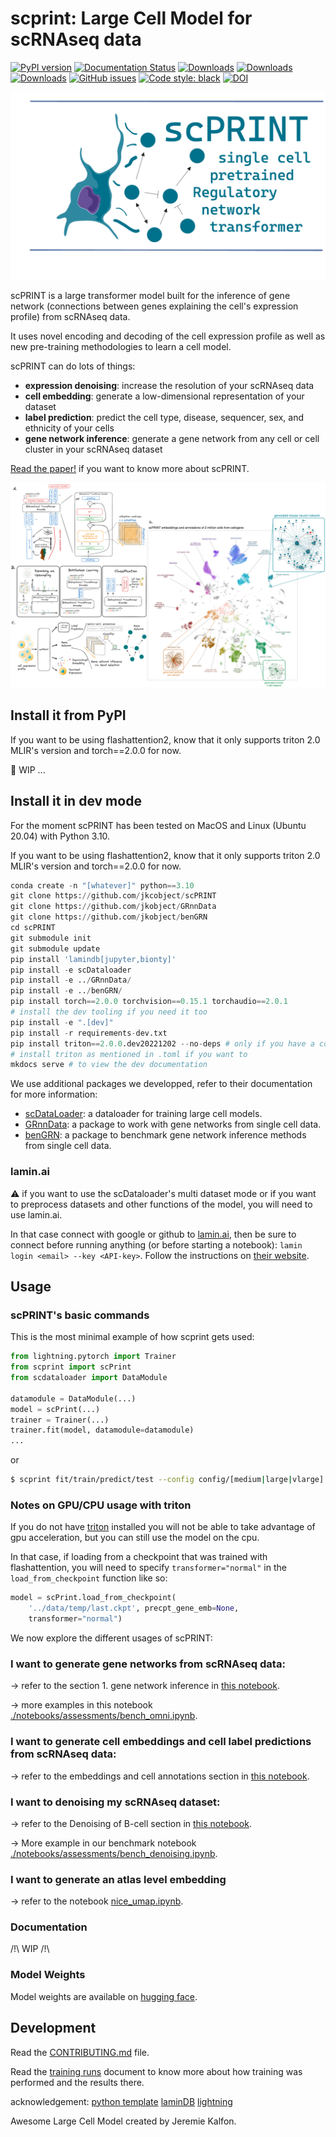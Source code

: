 
# scprint: Large Cell Model for scRNAseq data

[![PyPI version](https://badge.fury.io/py/scprint.svg)](https://badge.fury.io/py/scprint)
[![Documentation Status](https://readthedocs.org/projects/scprint/badge/?version=latest)](https://scprint.readthedocs.io/en/latest/?badge=latest)
[![Downloads](https://pepy.tech/badge/scprint)](https://pepy.tech/project/scprint)
[![Downloads](https://pepy.tech/badge/scprint/month)](https://pepy.tech/project/scprint)
[![Downloads](https://pepy.tech/badge/scprint/week)](https://pepy.tech/project/scprint)
[![GitHub issues](https://img.shields.io/github/issues/jkobject/scPRINT)](https://img.shields.io/github/issues/jkobject/scPRINT)
[![Code style: black](https://img.shields.io/badge/code%20style-black-000000.svg)](https://github.com/psf/black)
[![DOI](https://zenodo.org/badge/391909874.svg)]()

![logo](logo.png)

scPRINT is a large transformer model built for the inference of gene network (connections between genes explaining the cell's expression profile) from scRNAseq data.

It uses novel encoding and decoding of the cell expression profile as well as new pre-training methodologies to learn a cell model.

scPRINT can do lots of things:

- __expression denoising__: increase the resolution of your scRNAseq data
- __cell embedding__: generate a low-dimensional representation of your dataset
- __label prediction__: predict the cell type, disease, sequencer, sex, and ethnicity of your cells
- __gene network inference__: generate a gene network from any cell or cell cluster in your scRNAseq dataset

[Read the paper!]() if you want to know more about scPRINT.

![figure1](figure1.png)

## Install it from PyPI

If you want to be using flashattention2, know that it only supports triton 2.0 MLIR's version and torch==2.0.0 for now.

👷 WIP ...

<!---

```bash
pip install 'lamindb[jupyter,bionty]'
```

then install scPrint

```bash
pip install scprint
```
> if you have a GPU that you want to use, you will benefit from flashattention. and you will have to do some more specific installs:

1. find the version of torch 2.0.0 / torchvision 0.15.0 / torchaudio 2.0.0 that match your nvidia drivers on the torch website.
2. apply the install command
3. do `pip install pytorch-fast-transformers torchtext==0.15.1`
4. do `pip install triton==2.0.0.dev20221202 --no-deps`

You should be good to go. You need those specific versions for everything to work...

This is not my fault, scream at nvidia :wink:
-->

## Install it in dev mode

For the moment scPRINT has been tested on MacOS and Linux (Ubuntu 20.04) with Python 3.10.

If you want to be using flashattention2, know that it only supports triton 2.0 MLIR's version and torch==2.0.0 for now.


```python
conda create -n "[whatever]" python==3.10
git clone https://github.com/jkcobject/scPRINT
git clone https://github.com/jkobject/GRnnData
git clone https://github.com/jkobject/benGRN
cd scPRINT
git submodule init
git submodule update
pip install 'lamindb[jupyter,bionty]'
pip install -e scDataloader
pip install -e ../GRnnData/
pip install -e ../benGRN/
pip install torch==2.0.0 torchvision==0.15.1 torchaudio==2.0.1
# install the dev tooling if you need it too
pip install -e ".[dev]"
pip install -r requirements-dev.txt
pip install triton==2.0.0.dev20221202 --no-deps # only if you have a compatible gpu (e.g. not available for apple GPUs for now, see https://github.com/triton-lang/triton?tab=readme-ov-file#compatibility)
# install triton as mentioned in .toml if you want to
mkdocs serve # to view the dev documentation
```

We use additional packages we developped, refer to their documentation for more information:

- [scDataLoader](https://github.com/jkobject/scDataLoader): a dataloader for training large cell models.
- [GRnnData](https://github.com/cantinilab/GRnnData): a package to work with gene networks from single cell data.
- [benGRN](https://github.com/jkobject/benGRN): a package to benchmark gene network inference methods from single cell data.

### lamin.ai

⚠️ if you want to use the scDataloader's multi dataset mode or if you want to preprocess datasets and other functions of the model, you will need to use lamin.ai.

In that case connect with google or github to [lamin.ai](https://lamin.ai/login), then be sure to connect before running anything (or before starting a notebook): `lamin login <email> --key <API-key>`. Follow the instructions on [their website](https://docs.lamin.ai/guide).

## Usage

### scPRINT's basic commands

This is the most minimal example of how scprint gets used:

```py
from lightning.pytorch import Trainer
from scprint import scPrint
from scdataloader import DataModule

datamodule = DataModule(...)
model = scPrint(...)
trainer = Trainer(...)
trainer.fit(model, datamodule=datamodule)
...
```

or

```bash
$ scprint fit/train/predict/test --config config/[medium|large|vlarge] ...
```

### Notes on GPU/CPU usage with triton

If you do not have [triton](https://triton-lang.org/main/python-api/triton.html) installed you will not be able to take advantage of gpu acceleration, but you can still use the model on the cpu.

In that case, if loading from a checkpoint that was trained with flashattention, you will need to specify `transformer="normal"` in the `load_from_checkpoint` function like so:

```python
model = scPrint.load_from_checkpoint(
    '../data/temp/last.ckpt', precpt_gene_emb=None,
    transformer="normal")
```

We now explore the different usages of scPRINT:

### I want to generate gene networks from scRNAseq data:

-> refer to the section 1. gene network inference in [this notebook](./notebooks/cancer_usecase.ipynb#).

-> more examples in this notebook [./notebooks/assessments/bench_omni.ipynb](./notebooks/assessments/bench_omni.ipynb).

### I want to generate cell embeddings and cell label predictions from scRNAseq data:

-> refer to the embeddings and cell annotations section in [this notebook](./notebooks/cancer_usecase.ipynb).

### I want to denoising my scRNAseq dataset:

-> refer to the Denoising of B-cell section in [this notebook](./notebooks/cancer_usecase.ipynb).

-> More example in our benchmark notebook [./notebooks/assessments/bench_denoising.ipynb](./notebooks/assessments/bench_denoising.ipynb).

### I want to generate an atlas level embedding

-> refer to the notebook [nice_umap.ipynb](./figures/nice_umap.ipynb).

### Documentation

/!\ WIP /!\

<!-- 
for more information on usage please see the documentation in [https://www.jkobject.com/scPrint/](https://www.jkobject.com/scPrint/)

-->

### Model Weights

Model weights are available on [hugging face](https://huggingface.co/jkobject/scPRINT/).

## Development

Read the [CONTRIBUTING.md](CONTRIBUTING.md) file.

Read the [training runs](https://wandb.ai/ml4ig/scprint_scale/reports/scPRINT-trainings--Vmlldzo4ODIxMjgx?accessToken=80metwx7b08hhourotpskdyaxiflq700xzmzymr6scvkp69agybt79l341tv68hp) document to know more about how training was performed and the results there.

acknowledgement:
[python template](https://github.com/rochacbruno/python-project-template)
[laminDB](https://lamin.ai/)
[lightning](https://lightning.ai/)

Awesome Large Cell Model created by Jeremie Kalfon.
